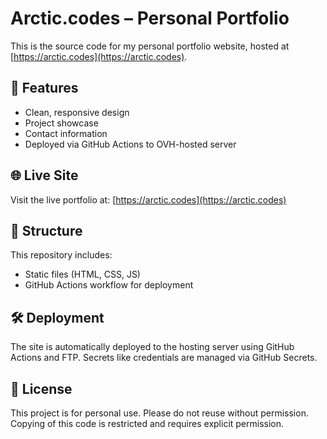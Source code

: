 # Arctic.codes – Personal Portfolio

This is the source code for my personal portfolio website, hosted at [https://arctic.codes](https://arctic.codes).

## 🚀 Features

- Clean, responsive design
- Project showcase
- Contact information
- Deployed via GitHub Actions to OVH-hosted server

## 🌐 Live Site

Visit the live portfolio at: [https://arctic.codes](https://arctic.codes)

## 📁 Structure

This repository includes:

- Static files (HTML, CSS, JS)
- GitHub Actions workflow for deployment

## 🛠 Deployment

The site is automatically deployed to the hosting server using GitHub Actions and FTP. Secrets like credentials are managed via GitHub Secrets.

## 📄 License

This project is for personal use. Please do not reuse without permission. Copying of this code is restricted and requires explicit permission.
